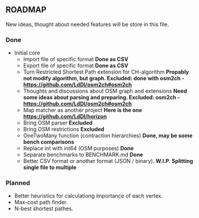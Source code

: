 ## ROADMAP
New ideas, thought about needed features will be store in this file.

### Done
* Initial core
    * Import file of specific format **Done as CSV**
    * Export file of specific format **Done as CSV**
    * Turn Restricted Shortest Path extension for CH-algorithm **Propably not modify algorithm, but graph. Excluded: done with osm2ch - https://github.com/LdDl/osm2ch#osm2ch**
    * Thoughts and discussions about OSM graph and extensions **Need some ideas about parsing and preparing. Excluded: osm2ch - https://github.com/LdDl/osm2ch#osm2ch**
    * Map matcher as another project **Here is the one https://github.com/LdDl/horizon**
    * Bring OSM parser **Excluded**
    * Bring OSM restrictions **Excluded**
    * OneTwoMany function (contraction hierarchies) **Done, may be some bench comparisons**
    * Replace int with int64 (OSM purposes) **Done**
    * Separate benchmarks to BENCHMARK.md **Done**
    * Better CSV format or another format (JSON / binary). **W.I.P. Splitting single file to multiple**

### Planned
* Better heuristics for calculationg importance of each vertex.
* Max-cost path finder.
* N-best shortest pathes.